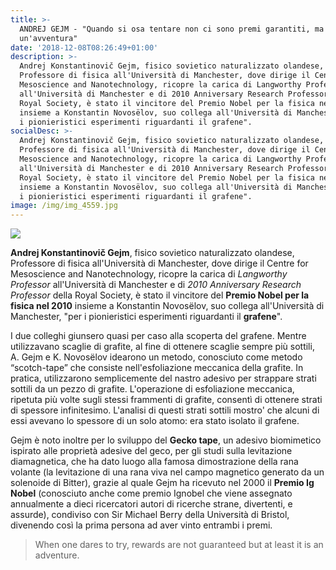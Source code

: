 ```yaml
---
title: >-
  ANDREJ GEJM - "Quando si osa tentare non ci sono premi garantiti, ma almeno è
  un'avventura"
date: '2018-12-08T08:26:49+01:00'
description: >-
  Andrej Konstantinovič Gejm, fisico sovietico naturalizzato olandese,
  Professore di fisica all'Università di Manchester, dove dirige il Centre for
  Mesoscience and Nanotechnology, ricopre la carica di Langworthy Professor
  all'Università di Manchester e di 2010 Anniversary Research Professor della
  Royal Society, è stato il vincitore del Premio Nobel per la fisica nel 2010
  insieme a Konstantin Novosëlov, suo collega all'Università di Manchester, "per
  i pionieristici esperimenti riguardanti il grafene". 
socialDesc: >-
  Andrej Konstantinovič Gejm, fisico sovietico naturalizzato olandese,
  Professore di fisica all'Università di Manchester, dove dirige il Centre for
  Mesoscience and Nanotechnology, ricopre la carica di Langworthy Professor
  all'Università di Manchester e di 2010 Anniversary Research Professor della
  Royal Society, è stato il vincitore del Premio Nobel per la fisica nel 2010
  insieme a Konstantin Novosëlov, suo collega all'Università di Manchester, "per
  i pionieristici esperimenti riguardanti il grafene". 
image: /img/img_4559.jpg
---
```

![](/img/img_4559.jpg)

**Andrej Konstantinovič Gejm**, fisico sovietico naturalizzato olandese, Professore di fisica all'Università di Manchester, dove dirige il Centre for Mesoscience and Nanotechnology, ricopre la carica di _Langworthy Professor_ all'Università di Manchester e di _2010 Anniversary Research Professor_ della Royal Society, è stato il vincitore del **Premio Nobel per la fisica nel 2010** insieme a Konstantin Novosëlov, suo collega all'Università di Manchester, "per i pionieristici esperimenti riguardanti il **grafene**". 

I due colleghi giunsero quasi per caso alla scoperta del grafene. Mentre utilizzavano scaglie di grafite, al fine di ottenere scaglie sempre più sottili, A. Gejm e K. Novosëlov idearono un metodo, conosciuto come metodo “scotch-tape” che consiste nell'esfoliazione meccanica della grafite. In pratica, utilizzarono semplicemente del nastro adesivo per strappare strati sottili da un pezzo di grafite. L'operazione di esfoliazione meccanica, ripetuta più volte sugli stessi frammenti di grafite, consentì di ottenere strati di spessore infinitesimo. L'analisi di questi strati sottili mostro' che alcuni di essi avevano lo spessore di un solo atomo: era stato isolato il grafene.

Gejm è noto inoltre per lo sviluppo del **Gecko tape**, un adesivo biomimetico ispirato alle proprietà adesive del geco, per gli studi sulla levitazione diamagnetica, che ha dato luogo alla famosa dimostrazione della rana volante (la levitazione di una rana viva nel campo magnetico generato da un solenoide di Bitter), grazie al quale Gejm ha ricevuto nel 2000 il **Premio Ig Nobel** (conosciuto anche come premio Ignobel che viene assegnato annualmente a dieci ricercatori autori di ricerche strane, divertenti, e assurde), condiviso con Sir Michael Berry della Università di Bristol, divenendo così la prima persona ad aver vinto entrambi i premi.

> When one dares to try, rewards are not guaranteed but at least it is an adventure.
